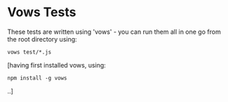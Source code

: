 Vows Tests
==========

These tests are written using 'vows' - you can run them all in one go
from the root directory using:
    
    vows test/*.js
    
[having first installed vows, using:

    npm install -g vows
    
..]